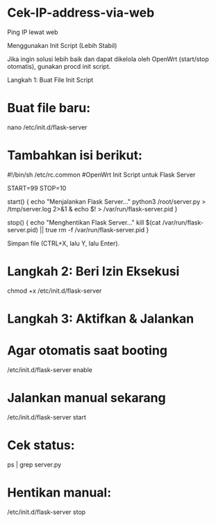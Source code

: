 # Cek-IP-address-via-web
Ping IP lewat web 

Menggunakan Init Script (Lebih Stabil)

Jika ingin solusi lebih baik dan dapat dikelola oleh OpenWrt (start/stop otomatis), gunakan procd init script.

Langkah 1: Buat File Init Script

# Buat file baru:

nano /etc/init.d/flask-server

# Tambahkan isi berikut:

#!/bin/sh /etc/rc.common
#OpenWrt Init Script untuk Flask Server

START=99
STOP=10

start() {
    echo "Menjalankan Flask Server..."
    python3 /root/server.py > /tmp/server.log 2>&1 &
    echo $! > /var/run/flask-server.pid
}

stop() {
    echo "Menghentikan Flask Server..."
    kill $(cat /var/run/flask-server.pid) || true
    rm -f /var/run/flask-server.pid
}

Simpan file (CTRL+X, lalu Y, lalu Enter).

# Langkah 2: Beri Izin Eksekusi

chmod +x /etc/init.d/flask-server

# Langkah 3: Aktifkan & Jalankan

# Agar otomatis saat booting
/etc/init.d/flask-server enable 

# Jalankan manual sekarang
/etc/init.d/flask-server start  

# Cek status:

ps | grep server.py

# Hentikan manual:

/etc/init.d/flask-server stop
